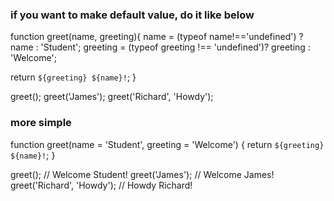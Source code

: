 ### if you want to make default value, do it like below
function greet(name, greeting){
   name = (typeof name!=='undefined') ? name : 'Student';
   greeting = (typeof greeting !== 'undefined')? greeting : 'Welcome';
   
   return  `${greeting} ${name}!`;
  }
  
  greet();
  greet('James');
  greet('Richard', 'Howdy');

### more simple 
function greet(name = 'Student', greeting = 'Welcome') {
  return `${greeting} ${name}!`;
}

greet(); // Welcome Student!
greet('James'); // Welcome James!
greet('Richard', 'Howdy'); // Howdy Richard!
